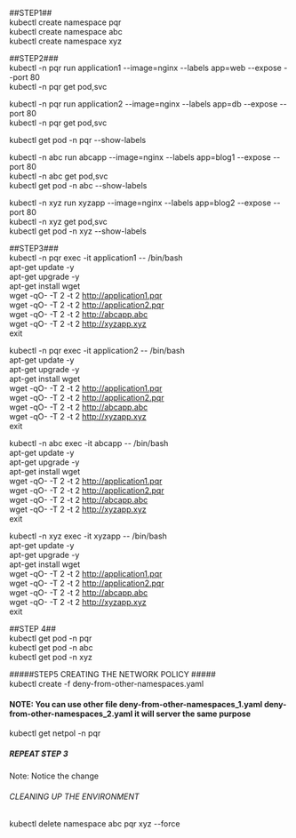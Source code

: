 ##STEP1##   
kubectl create namespace pqr  
kubectl create namespace abc   
kubectl create namespace xyz

##STEP2###  
kubectl -n pqr run application1  --image=nginx --labels app=web  --expose --port 80   
kubectl -n pqr get pod,svc    

kubectl -n pqr run application2  --image=nginx --labels app=db  --expose --port 80   
kubectl -n pqr get pod,svc  

kubectl get pod -n pqr --show-labels 




kubectl -n abc run abcapp  --image=nginx --labels app=blog1  --expose --port 80    
kubectl -n abc get pod,svc   
kubectl get pod -n abc --show-labels     

kubectl -n xyz run xyzapp  --image=nginx --labels app=blog2  --expose --port 80    
kubectl -n xyz get pod,svc     
kubectl get pod -n xyz --show-labels    

##STEP3###    
kubectl -n pqr exec -it application1 -- /bin/bash  
apt-get update -y     
apt-get upgrade -y     
apt-get install wget      
wget -qO- -T 2   -t  2       http://application1.pqr     
wget -qO- -T 2   -t  2       http://application2.pqr    
wget -qO- -T 2   -t  2       http://abcapp.abc  
wget -qO- -T 2   -t  2       http://xyzapp.xyz              
exit  


kubectl -n pqr exec -it application2 -- /bin/bash    
apt-get update -y     
apt-get upgrade -y     
apt-get install wget        
wget -qO- -T 2   -t  2       http://application1.pqr      
wget -qO- -T 2   -t  2       http://application2.pqr  
wget -qO- -T 2   -t  2       http://abcapp.abc  
wget -qO- -T 2   -t  2       http://xyzapp.xyz              
exit  

kubectl -n abc exec -it abcapp -- /bin/bash  
apt-get update -y     
apt-get upgrade -y     
apt-get install wget      
wget -qO- -T 2   -t  2       http://application1.pqr   
wget -qO- -T 2   -t  2       http://application2.pqr     
wget -qO- -T 2   -t  2       http://abcapp.abc    
wget -qO- -T 2   -t  2       http://xyzapp.xyz                
exit  

kubectl -n xyz exec -it xyzapp -- /bin/bash    
apt-get update -y     
apt-get upgrade -y     
apt-get install wget      
wget -qO- -T 2   -t  2       http://application1.pqr    
wget -qO- -T 2   -t  2       http://application2.pqr    
wget -qO- -T 2   -t  2       http://abcapp.abc    
wget -qO- -T 2   -t  2       http://xyzapp.xyz    
exit   

##STEP 4##   
kubectl get pod -n pqr   
kubectl get pod -n abc   
kubectl get pod -n xyz   

#####STEP5 CREATING THE NETWORK POLICY #####    
kubectl create -f   deny-from-other-namespaces.yaml    

#### NOTE: You can use other file  **deny-from-other-namespaces_1.yaml**   **deny-from-other-namespaces_2.yaml** it will server the same purpose  

kubectl get netpol -n pqr

##### REPEAT STEP 3 ######   
Note: Notice the change
###### CLEANING UP THE ENVIRONMENT #####   
kubectl delete namespace abc pqr xyz --force
